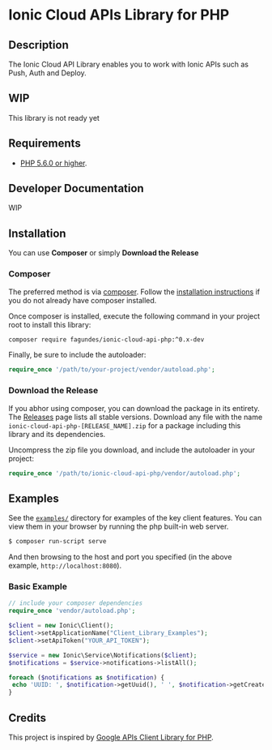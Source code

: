 # Ionic Cloud APIs Library for PHP #

## Description ##
The Ionic Cloud API Library enables you to work with Ionic APIs such as Push, Auth and Deploy.

## WIP ##
This library is not ready yet

## Requirements ##
* [PHP 5.6.0 or higher](http://www.php.net/).

## Developer Documentation ##
WIP

## Installation ##

You can use **Composer** or simply **Download the Release**

### Composer

The preferred method is via [composer](https://getcomposer.org). Follow the
[installation instructions](https://getcomposer.org/doc/00-intro.md) if you do not already have
composer installed.

Once composer is installed, execute the following command in your project root to install this library:

```sh
composer require fagundes/ionic-cloud-api-php:^0.x-dev
```

Finally, be sure to include the autoloader:

```php
require_once '/path/to/your-project/vendor/autoload.php';
```

### Download the Release

If you abhor using composer, you can download the package in its entirety. The [Releases](https://github.com/fagundes/ionic-cloud-api-php/releases) page lists all stable versions. Download any file
with the name `ionic-cloud-api-php-[RELEASE_NAME].zip` for a package including this library and its dependencies.

Uncompress the zip file you download, and include the autoloader in your project:

```php
require_once '/path/to/ionic-cloud-api-php/vendor/autoload.php';
```

## Examples ##
See the [`examples/`](examples) directory for examples of the key client features. You can
view them in your browser by running the php built-in web server.

```sh
$ composer run-script serve
```

And then browsing to the host and port you specified
(in the above example, `http://localhost:8080`).

### Basic Example ###

```php
// include your composer dependencies
require_once 'vendor/autoload.php';

$client = new Ionic\Client();
$client->setApplicationName("Client_Library_Examples");
$client->setApiToken("YOUR_API_TOKEN");

$service = new Ionic\Service\Notifications($client);
$notifications = $service->notifications->listAll();

foreach ($notifications as $notification) {
 echo 'UUID: ', $notification->getUuid(), ' ', $notification->getCreated()->format('d/m/Y \a\t H:i'), "<br /> \n";
}
```

## Credits ##

This project is inspired by [Google APIs Client Library for PHP](https://github.com/google/google-api-php-client).